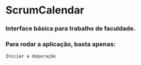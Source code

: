# ScrumCalendar

### Interface básica para trabalho de faculdade. 

### Para rodar a aplicação, basta apenas:

```
Iniciar a depuração
```
